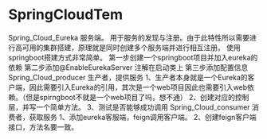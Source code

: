 # SpringCloudTem
Spring_Cloud_Eureka 服务端。
  用于服务的发现与注册。由于此特性所以需要进行高可用的集群搭建，原理就是同时创建多个服务端并进行相互注册。
  使用springboot搭建方式非常简单。
  第一步创建一个springboot项目并加入eureka的依赖
  第二步添加@EnableEurekaServer 注解在启动类上
  第三步添加配置信息
Spring_Cloud_producer 生产者，提供服务
  1、生产者本身就是一个Eureka的客户端，因此需要引入Eureka的引用，其次是一个web项目因此也需要引入web依赖。（但是spirngboot不就是一个web项目了吗，想不通）
  2、创建对应的控制层，并写一个简单方法。
  3、测试是否能够成功调用
Spring_Cloud_consumer 消费者，获取服务 
  1、添加eureka客服端，feign调用客户端。
  2、创建feign客户端接口，方法名要一致。
  
